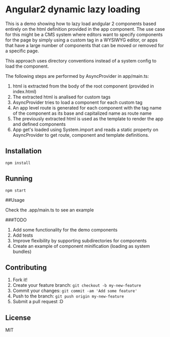 # Angular2 dynamic lazy loading

This is a demo showing how to lazy load andgular 2 components based entirely on the html definition provided in the app component.
The use case for this might be a CMS system where editors want to specify components for the page by simply using a custom tag in a WYSIWYG editor, or apps that have a large number of components that can be moved or removed for a specific page.

This approach uses directory conventions instead of a system config to load the component.

The following steps are performed by AsyncProvider in app/main.ts:
1. html is extracted from the body of the root component (provided in index.html)
2. The extracted html is analised for custom tags 
3. AsyncProvider tries to load a component for each custom tag
4. An app level route is generated for each component with the tag name of the component as its base and capitalized name as route name
5. The previously extracted html is used as the template to render the app and defined components
6. App get's loaded using System.import and reads a static property on AsyncProvider to get route, component and template definitions.

## Installation

``
npm install
``

## Running

``
npm start
``

##Usage

Check the .app/main.ts to see an example

###TODO

1. Add some functionality for the demo components
2. Add tests
3. Improve flexibility by supporting subdirectories for components
4. Create an example of component minification (loading as system bundles)

## Contributing

1. Fork it!
2. Create your feature branch: `git checkout -b my-new-feature`
3. Commit your changes: `git commit -am 'Add some feature'`
4. Push to the branch: `git push origin my-new-feature`
5. Submit a pull request :D

## License

MIT